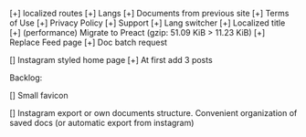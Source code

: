 
[+] localized routes
[+] Langs
[+] Documents from previous site
  [+] Terms of Use
  [+] Privacy Policy
  [+] Support
[+] Lang switcher
[+] Localized title
[+] (performance) Migrate to Preact (gzip: 51.09 KiB > 11.23 KiB)
[+] Replace Feed page
[+] Doc batch request

[] Instagram styled home page
  [+] At first add 3 posts


Backlog:

[] Small favicon


[] Instagram export or own documents structure. Convenient organization of saved docs (or automatic export from instagram)


